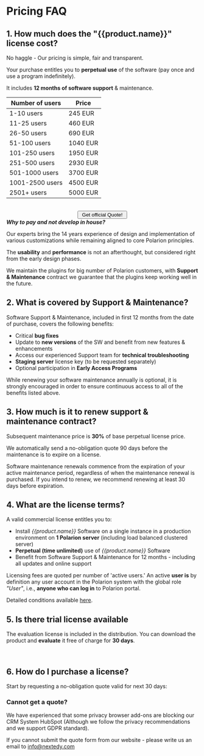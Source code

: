 #  Pricing FAQ


## 1. How much does the "{{product.name}}" license cost?

No haggle  - Our pricing is simple, fair and transparent.

Your purchase entitles you to **perpetual use** of the software 
(pay once and use a program indefinitely).

It includes **12 months of software support** & maintenance. 

<center>

**Number of users**  	| **Price**
------------------- 	| -------------
1-10 users			|  245 EUR		
11-25 users			|  460 EUR
26-50 users			|  690 EUR	
51-100 users			| 1040 EUR		
101-250 users		| 1950 EUR
251-500 users		| 2930 EUR
501-1000 users		| 3700 EUR	
1001-2500 users		| 4500 EUR	
2501+ users			| 5000 EUR


<br/>
<a href="#getquote">
<button class="mdc-button">&nbsp;Get official Quote!&nbsp;</button>
</a>
</center>

<div class="who-banner" >
<b><i>Why to pay and not develop in house?</i></b>
<p>
Our experts bring the 14 years experience of design and implementation of various customizations while remaining aligned to core Polarion principles.
</p>
<p>
The <b>usability</b> and <b>performance</b> is not an afterthought, but considered right from the early design phases.
</p>
<p>
We maintain the plugins for big number of Polarion customers, with  <b>Support & Maintenance</b> contract we guarantee that the plugins keep working well in the future.
</p>
</div>

## 2. What is covered by Support & Maintenance?

Software Support & Maintenance, included in first 12 months from the date of purchase, covers the following benefits:

* Critical **bug fixes**
* Update to **new versions** of the SW and benefit from new features & enhancements
* Access our experienced Support team for **technical troubleshooting**
* **Staging server** license key (to be requested separately)
* Optional participation in **Early Access Programs**

While renewing your software maintenance annually is optional, it is strongly encouraged in order to ensure continuous access to all of the benefits listed above. 

## 3. How much is it to renew support & maintenance contract?

Subsequent maintenance price is **30%** of base perpetual license price. 

We automatically send a no-obligation quote 90 days before the maintenance is to expire on a license.

Software maintenance renewals commence from the expiration of your active maintenance period, regardless of when the maintenance renewal is purchased. If you intend to renew, we recommend renewing at least 30 days before expiration.


## 4. What are the license terms?
A valid commercial license entitles you to:

* Install *{{product.name}}* Software on a single instance in a production environment on **1 Polarion server** (including load balanced clustered server)
* **Perpetual (time unlimited)** use of *{{product.name}}* Software
* Benefit from Software Support & Maintenance for 12 months - including all updates and online support

Licensing fees are quoted per number of 'active users.' An active **user is** by definition any user account in the Polarion system with the global role  *"User"*, i.e., **anyone who can log in** to Polarion portal.

Detailed conditions available [here]({{product.url}}/download/LICENSE.pdf).

## 5. Is there trial license available 

The evaluation license is included in the distribution. You can download the product and **evaluate** it free of charge for **30 days**.

<a name="getquote">&nbsp;</a>

## 6. How do I purchase a license?

Start by requesting a no-obligation quote valid for next 30 days:

<script charset="utf-8" type="text/javascript" src="//js.hsforms.net/forms/shell.js"></script>
<script>
  hbspt.forms.create({
	portalId: "{{hs.id}}",
	formId: "{{hs.quoteFormId}}"
});
</script>


### Cannot get a quote?

We have experienced that some privacy browser add-ons are blocking our CRM System HubSpot (Although we  follow the privacy recommendations and we support GDPR standard). 
	
	
If you cannot submit the quote form from our website - please write us an email to <a href="mailto:info@nextedy.com">info@nextedy.com</a>
 

<script>
function setSizes(){
	console.log("setting style ...");
   	var style = "<style>.hubspot-link__container{display:none;}.submitted-message{border: 1px solid #ff7a59;padding: 10px;font-weight: bold;background-color: #ffe6e0;}.hs-input{background-color: white;border: 1px solid #f9bbac;}label{font-weight:bold;}legend{    color: #33475b !important;}</style>";
	$("#hs-form-iframe-0").contents().find(".hbspt-form").first().prepend(style);
	console.log("setting style DONE");
}
var i = 0;
var findHSForm = function(){
	i++;
	console.log("findHSForm:"+i);
	var loaded = $("#hs-form-iframe-0").contents().find(".hubspot-link__container").length;
	console.log(" - " + loaded + " hs form.");	
    if(loaded>0){
	    		setTimeout(setSizes, 10); 	 	
    }else {
    		if(i<100){
	    		setTimeout(findHSForm, 100); 	 	
    		}
    }
}
findHSForm();
</script>







